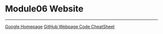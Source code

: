 # Module06 Website 
--- 
[Google Homepage](https://www.google.com "Google's Homepage") 
[GitHub Webpage Code CheatSheet](https://github.com/adam-p/markdownhere/wiki/Markdown-Cheatsheet) 
